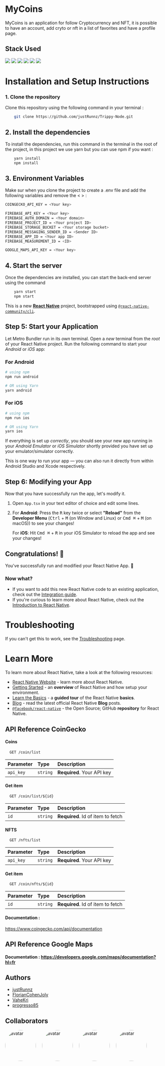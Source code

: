 
# MyCoins
MyCoins is an application for follow Cryptocurrency and NFT, it is possible to have an account, add cryto or nft in a list of favorites and have a profile page.



## Stack Used

![](https://img.shields.io/badge/Firebase-FFA500?style=for-the-badge&logo=Firebase&logoColor=white)
![](https://img.shields.io/badge/Node.js-43853D?style=for-the-badge&logo=node.js&logoColor=white)
![](https://img.shields.io/badge/yarn-2C8EBB?style=for-the-badge&logo=yarn&logoColor=white)
![](https://img.shields.io/badge/Git-F05032?style=for-the-badge&logo=git&logoColor=white)
![](https://img.shields.io/badge/React_Native-20232A?style=for-the-badge&logo=react&logoColor=61DAFB)
![](https://img.shields.io/badge/TypeScript-007ACC?style=for-the-badge&logo=typescript&logoColor=white)

# Installation and Setup Instructions

### 1. Clone the repository

Clone this repository using the following command in your terminal :

```bash
    git clone https://github.com/justRunnz/Trippy-Node.git
```

## 2. Install the dependencies

To install the dependencies, run this command in the terminal in the root of the project, in this project we use yarn but you can use npm if you want :

```bash
    yarn install
    npm install
```

## 3. Environment Variables

Make sur when you clone the project to create a .env file and add the following variables and remove the < > :
```bash
COINGECKO_API_KEY = <Your key>

FIREBASE_API_KEY = <Your key>
FIREBASE_AUTH_DOMAIN = <Your domain>
FIREBASE_PROJECT_ID = <Your project ID>
FIREBASE_STORAGE_BUCKET = <Your storage bucket>
FIREBASE_MESSAGING_SENDER_ID = <Sender ID>
FIREBASE_APP_ID = <Your app ID>
FIREBASE_MEASUREMENT_ID = <ID>

GOOGLE_MAPS_API_KEY = <Your key>
```

## 4. Start the server

Once the dependencies are installed, you can start the back-end server using the command

```bash
    yarn start
    npm start
```
This is a new [**React Native**](https://reactnative.dev) project, bootstrapped using [`@react-native-community/cli`](https://github.com/react-native-community/cli).

## Step 5: Start your Application

Let Metro Bundler run in its _own_ terminal. Open a _new_ terminal from the _root_ of your React Native project. Run the following command to start your _Android_ or _iOS_ app:

### For Android

```bash
# using npm
npm run android

# OR using Yarn
yarn android
```

### For iOS

```bash
# using npm
npm run ios

# OR using Yarn
yarn ios
```

If everything is set up _correctly_, you should see your new app running in your _Android Emulator_ or _iOS Simulator_ shortly provided you have set up your emulator/simulator correctly.

This is one way to run your app — you can also run it directly from within Android Studio and Xcode respectively.

## Step 6: Modifying your App

Now that you have successfully run the app, let's modify it.

1. Open `App.tsx` in your text editor of choice and edit some lines.
2. For **Android**: Press the <kbd>R</kbd> key twice or select **"Reload"** from the **Developer Menu** (<kbd>Ctrl</kbd> + <kbd>M</kbd> (on Window and Linux) or <kbd>Cmd ⌘</kbd> + <kbd>M</kbd> (on macOS)) to see your changes!

   For **iOS**: Hit <kbd>Cmd ⌘</kbd> + <kbd>R</kbd> in your iOS Simulator to reload the app and see your changes!

## Congratulations! :tada:

You've successfully run and modified your React Native App. :partying_face:

### Now what?

- If you want to add this new React Native code to an existing application, check out the [Integration guide](https://reactnative.dev/docs/integration-with-existing-apps).
- If you're curious to learn more about React Native, check out the [Introduction to React Native](https://reactnative.dev/docs/getting-started).

# Troubleshooting

If you can't get this to work, see the [Troubleshooting](https://reactnative.dev/docs/troubleshooting) page.

# Learn More

To learn more about React Native, take a look at the following resources:

- [React Native Website](https://reactnative.dev) - learn more about React Native.
- [Getting Started](https://reactnative.dev/docs/environment-setup) - an **overview** of React Native and how setup your environment.
- [Learn the Basics](https://reactnative.dev/docs/getting-started) - a **guided tour** of the React Native **basics**.
- [Blog](https://reactnative.dev/blog) - read the latest official React Native **Blog** posts.
- [`@facebook/react-native`](https://github.com/facebook/react-native) - the Open Source; GitHub **repository** for React Native.

## API Reference CoinGecko

#### Coins

```http
  GET /coin/list
```

| Parameter | Type     | Description                |
| :-------- | :------- | :------------------------- |
| `api_key` | `string` | **Required**. Your API key |

#### Get item

```http
  GET /coin/list/${id}
```

| Parameter | Type     | Description                       |
| :-------- | :------- | :-------------------------------- |
| `id`      | `string` | **Required**. Id of item to fetch |

#### NFTS

```http
  GET /nfts/list
```

| Parameter | Type     | Description                |
| :-------- | :------- | :------------------------- |
| `api_key` | `string` | **Required**. Your API key |

#### Get item

```http
  GET /coin/nfts/${id}
```

| Parameter | Type     | Description                       |
| :-------- | :------- | :-------------------------------- |
| `id`      | `string` | **Required**. Id of item to fetch |

#### Documentation :

https://www.coingecko.com/api/documentation

## API Reference Google Maps 

#### Documentation : https://developers.google.com/maps/documentation?hl=fr
## Authors

- [justRunnz](https://github.com/justRunnz)
- [FlorianCohenJoly](https://github.com/FlorianCohenJoly)
- [VaheKri](https://github.com/VaheKri)
- [progresso85](https://github.com/VaheKri)

## Collaborators

<div style="display: flex; align-items: center; margin-bottom: 20px;gap: 20px">
    <img src="https://avatars.githubusercontent.com/u/84150426?v=4" alt="avatar" style="border-radius: 50px"     width="100" height="100"/>
    <img src="https://avatars.githubusercontent.com/u/91193629?v=4" alt="avatar" style="border-radius: 50px"     width="100" height="100"/>
    <img src="https://avatars.githubusercontent.com/u/71846489?v=4" alt="avatar" style="border-radius: 50px"     width="100" height="100"/>
    <img src="https://avatars.githubusercontent.com/u/91196072?v=4" alt="avatar" style="border-radius: 50px"     width="100" height="100" />
</div>
